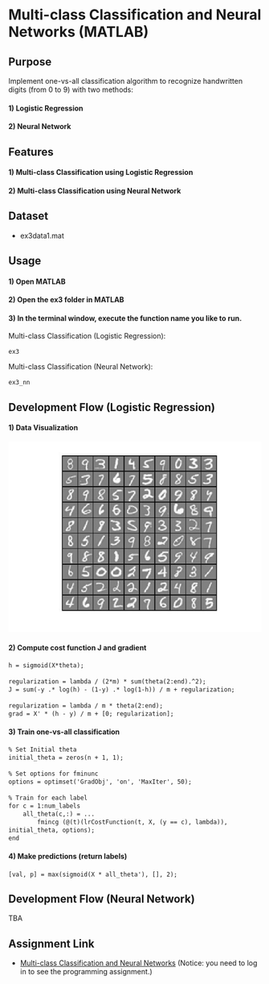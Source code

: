 # Multi-class Classification and Neural Networks (MATLAB)


## Purpose
Implement one-vs-all classification algorithm to recognize handwritten digits (from 0 to 9) with two methods:
#### 1) Logistic Regression
#### 2) Neural Network


## Features
#### 1) Multi-class Classification using Logistic Regression
#### 2) Multi-class Classification using Neural Network


## Dataset
- ex3data1.mat


## Usage
#### 1) Open MATLAB
#### 2) Open the ex3 folder in MATLAB
#### 3) In the terminal window, execute the function name you like to run.  
Multi-class Classification (Logistic Regression):
```
ex3
```
Multi-class Classification (Neural Network):
```
ex3_nn
```


## Development Flow (Logistic Regression)
#### 1) Data Visualization
![Input images](img/data-visualization.jpg)
#### 2) Compute cost function J and gradient
```
h = sigmoid(X*theta);

regularization = lambda / (2*m) * sum(theta(2:end).^2);
J = sum(-y .* log(h) - (1-y) .* log(1-h)) / m + regularization;

regularization = lambda / m * theta(2:end);
grad = X' * (h - y) / m + [0; regularization];
```
#### 3) Train one-vs-all classification
```
% Set Initial theta
initial_theta = zeros(n + 1, 1);

% Set options for fminunc
options = optimset('GradObj', 'on', 'MaxIter', 50);

% Train for each label
for c = 1:num_labels
    all_theta(c,:) = ...
        fmincg (@(t)(lrCostFunction(t, X, (y == c), lambda)), initial_theta, options);
end
```
#### 4) Make predictions (return labels)
```
[val, p] = max(sigmoid(X * all_theta'), [], 2);
```


## Development Flow (Neural Network)
TBA


## Assignment Link
- [Multi-class Classification and Neural Networks](https://www.coursera.org/learn/machine-learning/programming/Y54Zu/multi-class-classification-and-neural-networks) 
(Notice: you need to log in to see the programming assignment.)
